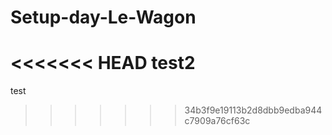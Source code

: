 # Setup-day-Le-Wagon

<<<<<<< HEAD
test2
=======
test
>>>>>>> 34b3f9e19113b2d8dbb9edba944c7909a76cf63c
